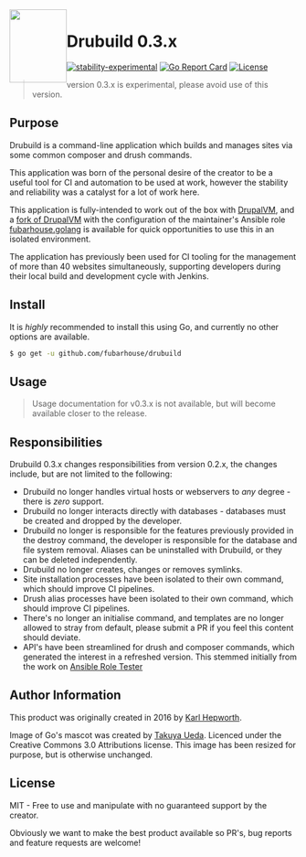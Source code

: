 <img style="float:left" alight="left" height="128px" width="100px" src="https://github.com/fubarhouse/ansible-role-golang/raw/master/gopher.png">

# Drubuild 0.3.x

[![stability-experimental](https://img.shields.io/badge/stability-experimental-orange.svg?style=for-the-badge)](https://github.com/orangemug/stability-badges)
[![Go Report Card](https://goreportcard.com/badge/github.com/fubarhouse/drubuild?style=for-the-badge)](https://goreportcard.com/report/github.com/fubarhouse/drubuild)
[![License](https://img.shields.io/github/license/mashape/apistatus.svg?style=for-the-badge)](https://raw.githubusercontent.com/fubarhouse/brand/master/LICENSE.txt)


> version 0.3.x is experimental, please avoid use of this version.

## Purpose

Drubuild is a command-line application which builds and manages sites via some common composer and drush commands.

This application was born of the personal desire of the creator to be a useful tool for CI and automation to be used at work, however the stability and reliability was a catalyst for a lot of work here. 

This application is fully-intended to work out of the box with [DrupalVM](https://www.drupalvm.com/), and a [fork of DrupalVM](https://github.com/fubarhouse/drupal-vm) with the configuration of the maintainer's Ansible role [fubarhouse.golang](https://github.com/fubarhouse/ansible-role-golang) is available for quick opportunities to use this in an isolated environment.

The application has previously been used for CI tooling for the management of more than 40 websites simultaneously, supporting developers during their local build and development cycle with Jenkins. 

## Install

It is *highly* recommended to install this using Go, and currently no other options are available. 

```sh
$ go get -u github.com/fubarhouse/drubuild
```

## Usage

> Usage documentation for v0.3.x is not available, but will become available closer to the release.

## Responsibilities

Drubuild 0.3.x changes responsibilities from version 0.2.x, the changes include, but are not limited to the following:

* Drubuild no longer handles virtual hosts or webservers to _any_ degree - there is _zero_ support.
* Drubuild no longer interacts directly with databases - databases must be created and dropped by the developer.
* Drubuild no longer is responsible for the features previously provided in the destroy command, the developer is responsible for the database and file system removal. Aliases can be uninstalled with Drubuild, or they can be deleted independently.
* Drubuild no longer creates, changes or removes symlinks.
* Site installation processes have been isolated to their own command, which should improve CI pipelines.
* Drush alias processes have been isolated to their own command, which should improve CI pipelines.
* There's no longer an initialise command, and templates are no longer allowed to stray from default, please submit a PR if you feel this content should deviate.
* API's have been streamlined for drush and composer commands, which generated the interest in a refreshed version. This stemmed initially from the work on [Ansible Role Tester](https://github.com/fubarhouse/ansible-role-tester)

## Author Information

This product was originally created in 2016 by [Karl Hepworth](https://twitter.com/fubarhouse).

Image of Go's mascot was created by [Takuya Ueda](https://twitter.com/tenntenn). Licenced under the Creative Commons 3.0 Attributions license. This image has been resized for purpose, but is otherwise unchanged.

## License

MIT - Free to use and manipulate with no guaranteed support by the creator.

Obviously we want to make the best product available so PR's, bug reports and feature requests are welcome! 